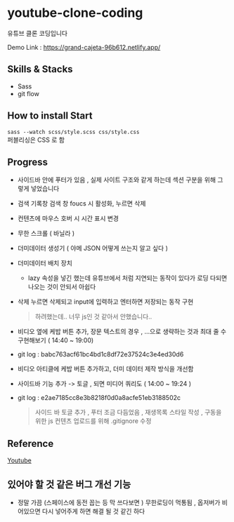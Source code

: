 # youtube-clone-coding

유튜브 클론 코딩입니다

Demo Link : https://grand-cajeta-96b612.netlify.app/

## Skills & Stacks

- Sass
- git flow

## How to install Start

`sass --watch scss/style.scss css/style.css`  
퍼블리싱은 CSS 로 함

## Progress

- 사이드바 안에 푸터가 있음 , 실제 사이트 구조와 같게 하는데 섹션 구분을 위해 그렇게 넣었습니다
- 검색 기록창 검색 창 foucs 시 활성화, 누르면 삭제
- 컨텐츠에 마우스 호버 시 시간 표시 변경
- 무한 스크롤 ( 바닐라 )
- 더미데이터 생성기 ( 야메 JSON 어떻게 쓰는지 알고 싶다 )
- 더미데이터 배치 장치
  - lazy 속성을 넣긴 했는데 유튜브에서 처럼 지연되는 동작이 있다가 로딩 다되면 나오는 것이 안되서 아쉽다
- 삭제 누르면 삭제되고 input에 입력하고 엔터하면 저장되는 동작 구현

  > 하려했는데.. 너무 js인 것 같아서 안했습니다..

- 비디오 옆에 케밥 버튼 추가, 장문 텍스트의 경우 , ...으로 생략하는 것과 최대 줄 수 구현해보기 ( 14:40 ~ 19:00)
- git log : babc763acf61bc4bd1c8df72e37524c3e4ed30d6
- 비디오 아티클에 케밥 버튼 추가하고, 더미 데이터 제작 방식을 개선함
- 사이드바 기능 추가 -> 토글 , 되면 미디어 쿼리도 ( 14:00 ~ 19:24 )
- git log : e2ae7185cc8e3b8218f0d0a8acfe51eb3188502c
  > 사이드 바 토글 추가 , 푸터 조금 다듬었음 , 재생목록 스타일 작성 , 구동을 위한 js
  > 컨텐츠 업로드를 위해 .gitignore 수정

## Reference

[Youtube](https://www.youtube.com/?gl=KR)

## 있어야 할 것 같은 버그 개선 기능

- 정말 가끔 (스페이스에 동전 꼽는 등 막 쓰다보면 ) 무한로딩이 먹통됨 , 옵저버가 비어있으면 다시 넣어주게 하면 해결 될 것 같긴 하다
